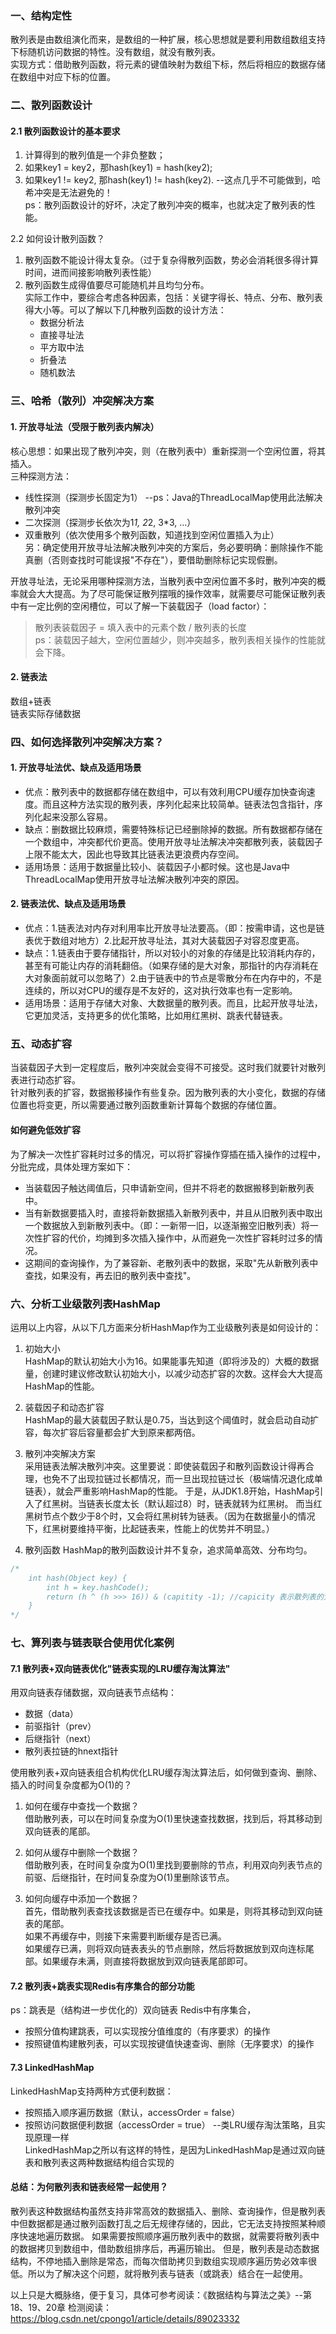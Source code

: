 ### 一、结构定性  
散列表是由数组演化而来，是数组的一种扩展，核心思想就是要利用数组数组支持下标随机访问数据的特性。没有数组，就没有散列表。  
实现方式：借助散列函数，将元素的键值映射为数组下标，然后将相应的数据存储在数组中对应下标的位置。  

### 二、散列函数设计  
#### 2.1 散列函数设计的基本要求  
1. 计算得到的散列值是一个非负整数；
2. 如果key1 = key2，那hash(key1) = hash(key2);
3. 如果key1 != key2, 那hash(key1) != hash(key2).  --这点几乎不可能做到，哈希冲突是无法避免的！  
ps：散列函数设计的好坏，决定了散列冲突的概率，也就决定了散列表的性能。 
   
2.2 如何设计散列函数？
1. 散列函数不能设计得太复杂。（过于复杂得散列函数，势必会消耗很多得计算时间，进而间接影响散列表性能）  
2. 散列函数生成得值要尽可能随机并且均匀分布。  
实际工作中，要综合考虑各种因素，包括：关键字得长、特点、分布、散列表得大小等。可以了解以下几种散列函数的设计方法：  
    - 数据分析法  
    - 直接寻址法
    - 平方取中法
    - 折叠法  
    - 随机数法  
    
### 三、哈希（散列）冲突解决方案  
#### 1. 开放寻址法（受限于散列表内解决）  
核心思想：如果出现了散列冲突，则（在散列表中）重新探测一个空闲位置，将其插入。  
三种探测方法：  
- 线性探测（探测步长固定为1）   --ps：Java的ThreadLocalMap使用此法解决散列冲突  
- 二次探测（探测步长依次为1*1, 2*2, 3*3, ...）  
- 双重散列（依次使用多个散列函数，知道找到空闲位置插入为止）  
另：确定使用开放寻址法解决散列冲突的方案后，务必要明确：删除操作不能真删（否则查找时可能误报"不存在"），要借助删除标记实现假删。  
  
开放寻址法，无论采用哪种探测方法，当散列表中空闲位置不多时，散列冲突的概率就会大大提高。为了尽可能保证散列摆哦的操作效率，就需要尽可能保证散列表中有一定比例的空闲槽位，可以了解一下装载因子（load factor）：  
> 散列表装载因子 = 填入表中的元素个数 / 散列表的长度  
> ps：装载因子越大，空闲位置越少，则冲突越多，散列表相关操作的性能就会下降。

#### 2. 链表法  
数组+链表  
链表实际存储数据

### 四、如何选择散列冲突解决方案？  
#### 1. 开放寻址法优、缺点及适用场景  
- 优点：散列表中的数据都存储在数组中，可以有效利用CPU缓存加快查询速度。而且这种方法实现的散列表，序列化起来比较简单。链表法包含指针，序列化起来没那么容易。  
- 缺点：删数据比较麻烦，需要特殊标记已经删除掉的数据。所有数据都存储在一个数组中，冲突都代价更高。使用开放寻址法解决冲突都散列表，装载因子上限不能太大，因此也导致其比链表法更浪费内存空间。  
- 适用场景：适用于数据量比较小、装载因子小都时候。这也是Java中ThreadLocalMap使用开放寻址法解决散列冲突的原因。  

#### 2. 链表法优、缺点及适用场景  
- 优点：1.链表法对内存对利用率比开放寻址法要高。（即：按需申请，这也是链表优于数组对地方）2.比起开放寻址法，其对大装载因子对容忍度更高。
- 缺点：1.链表由于要存储指针，所以对较小的对象的存储是比较消耗内存的，甚至有可能让内存的消耗翻倍。（如果存储的是大对象，那指针的内存消耗在大对象面前就可以忽略了）2.由于链表中的节点是零散分布在内存中的，不是连续的，所以对CPU的缓存是不友好的，这对执行效率也有一定影响。
- 适用场景：适用于存储大对象、大数据量的散列表。而且，比起开放寻址法，它更加灵活，支持更多的优化策略，比如用红黑树、跳表代替链表。

### 五、动态扩容  
当装载因子大到一定程度后，散列冲突就会变得不可接受。这时我们就要针对散列表进行动态扩容。  
针对散列表的扩容，数据搬移操作有些复杂。因为散列表的大小变化，数据的存储位置也将变更，所以需要通过散列函数重新计算每个数据的存储位置。  
#### 如何避免低效扩容  
为了解决一次性扩容耗时过多的情况，可以将扩容操作穿插在插入操作的过程中，分批完成，具体处理方案如下：
- 当装载因子触达阈值后，只申请新空间，但并不将老的数据搬移到新散列表中。  
- 当有新数据要插入时，直接将新数据插入新散列表中，并且从旧散列表中取出一个数据放入到新散列表中。（即：一新带一旧，以逐渐搬空旧散列表）将一次性扩容的代价，均摊到多次插入操作中，从而避免一次性扩容耗时过多的情况。  
- 这期间的查询操作，为了兼容新、老散列表中的数据，采取"先从新散列表中查找，如果没有，再去旧的散列表中查找"。  


### 六、分析工业级散列表HashMap  
运用以上内容，从以下几方面来分析HashMap作为工业级散列表是如何设计的：  
1. 初始大小  
HashMap的默认初始大小为16。如果能事先知道（即将涉及的）大概的数据量，创建时建议修改默认初始大小，以减少动态扩容的次数。这样会大大提高HashMap的性能。  
   
2. 装载因子和动态扩容  
HashMap的最大装载因子默认是0.75，当达到这个阈值时，就会启动自动扩容，每次扩容后容量都会扩大到原来都两倍。  
   
3. 散列冲突解决方案  
采用链表法解决散列冲突。这里要说：即使装载因子和散列函数设计得再合理，也免不了出现拉链过长都情况，而一旦出现拉链过长（极端情况退化成单链表），就会严重影响HashMap的性能。
   于是，从JDK1.8开始，HashMap引入了红黑树。当链表长度太长（默认超过8）时，链表就转为红黑树。
   而当红黑树节点个数少于8个时，又会将红黑树转为链表。（因为在数据量小的情况下，红黑树要维持平衡，比起链表来，性能上的优势并不明显。）  
   
4. 散列函数
HashMap的散列函数设计并不复杂，追求简单高效、分布均匀。
```java
/*
    int hash(Object key) {
        int h = key.hashCode();
        return (h ^ (h >>> 16)) & (capitity -1); //capicity 表示散列表的大小
    }
*/
```  


### 七、算列表与链表联合使用优化案例  
#### 7.1 散列表+双向链表优化"链表实现的LRU缓存淘汰算法"  
用双向链表存储数据，双向链表节点结构：  
- 数据（data）  
- 前驱指针（prev）  
- 后继指针（next）  
- 散列表拉链的hnext指针  

使用散列表+双向链表组合机构优化LRU缓存淘汰算法后，如何做到查询、删除、插入的时间复杂度都为O(1)的？  
1. 如何在缓存中查找一个数据？  
借助散列表，可以在时间复杂度为O(1)里快速查找数据，找到后，将其移动到双向链表的尾部。  
   
2. 如何从缓存中删除一个数据？  
借助散列表，在时间复杂度为O(1)里找到要删除的节点，利用双向列表节点的前驱、后继指针，在时间复杂度为O(1)里删除该节点。  
   
3. 如何向缓存中添加一个数据？  
首先，借助散列表查找该数据是否已在缓存中。如果是，则将其移动到双向链表的尾部。  
   如果不再缓存中，则接下来需要判断缓存是否已满。  
   如果缓存已满，则将双向链表表头的节点删除，然后将数据放到双向连标尾部。如果缓存未满，则直接将数据放到双向链表尾部即可。  


#### 7.2 散列表+跳表实现Redis有序集合的部分功能  
ps：跳表是（结构进一步优化的）双向链表
Redis中有序集合，  
  - 按照分值构建跳表，可以实现按分值维度的（有序要求）的操作  
  - 按照键值构建散列表，可以实现按键值快速查询、删除（无序要求）的操作

#### 7.3 LinkedHashMap  
LinkedHashMap支持两种方式便利数据：  
- 按照插入顺序遍历数据（默认，accessOrder = false）  
- 按照访问数据便利数据（accessOrder = true）  --类LRU缓存淘汰策略，且实现原理一样  
LinkedHashMap之所以有这样的特性，是因为LinkedHashMap是通过双向链表和散列表这两种数据结构组合实现的



#### 总结：为何散列表和链表经常一起使用？  
散列表这种数据结构虽然支持非常高效的数据插入、删除、查询操作，但是散列表中但数据都是通过散列函数打乱之后无规律存储的，因此，它无法支持按照某种顺序快速地遍历数据。
如果需要按照顺序遍历散列表中的数据，就需要将散列表中的数据拷贝到数组中，借助数组排序后，再遍历输出。
但是，散列表是动态数据结构，不停地插入删除是常态，而每次借助拷贝到数组实现顺序遍历势必效率很低。所以为了解决这个问题，就将散列表与链表（或跳表）结合在一起使用。


以上只是大概脉络，便于复习，具体可参考阅读：《数据结构与算法之美》--第18、19、20章
检测阅读：https://blog.csdn.net/cpongo1/article/details/89023332
